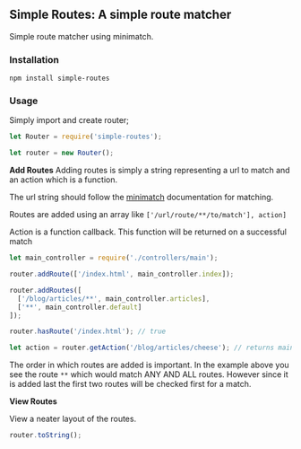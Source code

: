 ## Simple Routes: A simple route matcher

Simple route matcher using minimatch.

### Installation

`npm install simple-routes`

### Usage

Simply import and create router;

```js
let Router = require('simple-routes');

let router = new Router();
```

**Add Routes**
Adding routes is simply a string representing a url to match and an action which is a function.

The url string should follow the [minimatch](https://www.npmjs.com/package/minimatch) documentation for matching.

Routes are added using an array like `['/url/route/**/to/match'], action]`

Action is a function callback. This function will be returned on a successful match

```js
let main_controller = require('./controllers/main');

router.addRoute(['/index.html', main_controller.index]);

router.addRoutes([
  ['/blog/articles/**', main_controller.articles],
  ['**', main_controller.default]
]);

router.hasRoute('/index.html'); // true

let action = router.getAction('/blog/articles/cheese'); // returns main_controller.articles
```

The order in which routes are added is important. In the example above you see the route `**` which would match ANY AND ALL routes. However since it is added last the first two routes will be checked first for a match.

**View Routes**

View a neater layout of the routes.
```js
router.toString();
```
